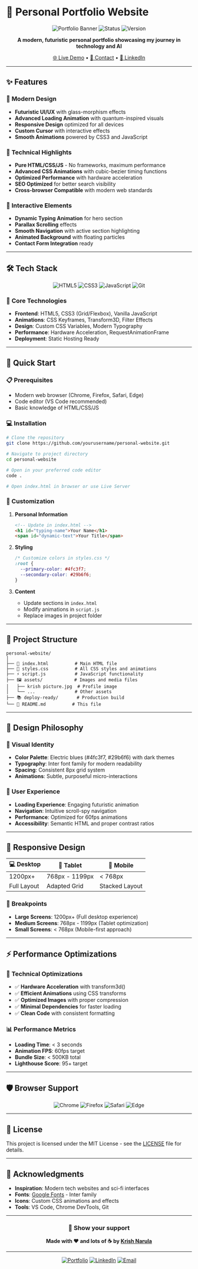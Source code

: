 # 🚀 Personal Portfolio Website

<div align="center">

![Portfolio Banner](https://img.shields.io/badge/Portfolio-Krish%20Narula-4fc3f7?style=for-the-badge&logo=react&logoColor=white)
![Status](https://img.shields.io/badge/Status-Live-brightgreen?style=for-the-badge)
![Version](https://img.shields.io/badge/Version-2.0-blue?style=for-the-badge)

**A modern, futuristic personal portfolio showcasing my journey in technology and AI**

[🌐 Live Demo](https://krishnarula.dev) • [📧 Contact](mailto:your-email@domain.com) • [💼 LinkedIn](https://linkedin.com/in/yourprofile)

</div>

---

## ✨ Features

### 🎨 **Modern Design**
- **Futuristic UI/UX** with glass-morphism effects
- **Advanced Loading Animation** with quantum-inspired visuals
- **Responsive Design** optimized for all devices
- **Custom Cursor** with interactive effects
- **Smooth Animations** powered by CSS3 and JavaScript

### 🔧 **Technical Highlights**
- **Pure HTML/CSS/JS** - No frameworks, maximum performance
- **Advanced CSS Animations** with cubic-bezier timing functions
- **Optimized Performance** with hardware acceleration
- **SEO Optimized** for better search visibility
- **Cross-browser Compatible** with modern web standards

### 🌟 **Interactive Elements**
- **Dynamic Typing Animation** for hero section
- **Parallax Scrolling** effects
- **Smooth Navigation** with active section highlighting
- **Animated Background** with floating particles
- **Contact Form Integration** ready

---

## 🛠️ Tech Stack

<div align="center">

![HTML5](https://img.shields.io/badge/HTML5-E34F26?style=for-the-badge&logo=html5&logoColor=white)
![CSS3](https://img.shields.io/badge/CSS3-1572B6?style=for-the-badge&logo=css3&logoColor=white)
![JavaScript](https://img.shields.io/badge/JavaScript-F7DF1E?style=for-the-badge&logo=javascript&logoColor=black)
![Git](https://img.shields.io/badge/Git-F05032?style=for-the-badge&logo=git&logoColor=white)

</div>

### 🎯 **Core Technologies**
- **Frontend**: HTML5, CSS3 (Grid/Flexbox), Vanilla JavaScript
- **Animations**: CSS Keyframes, Transform3D, Filter Effects
- **Design**: Custom CSS Variables, Modern Typography
- **Performance**: Hardware Acceleration, RequestAnimationFrame
- **Deployment**: Static Hosting Ready

---

## 🚀 Quick Start

### 📋 Prerequisites
- Modern web browser (Chrome, Firefox, Safari, Edge)
- Code editor (VS Code recommended)
- Basic knowledge of HTML/CSS/JS

### 💻 Installation

```bash
# Clone the repository
git clone https://github.com/yourusername/personal-website.git

# Navigate to project directory
cd personal-website

# Open in your preferred code editor
code .

# Open index.html in browser or use Live Server
```

### 🔧 Customization

1. **Personal Information**
   ```html
   <!-- Update in index.html -->
   <h1 id="typing-name">Your Name</h1>
   <span id="dynamic-text">Your Title</span>
   ```

2. **Styling**
   ```css
   /* Customize colors in styles.css */
   :root {
     --primary-color: #4fc3f7;
     --secondary-color: #29b6f6;
   }
   ```

3. **Content**
   - Update sections in `index.html`
   - Modify animations in `script.js`
   - Replace images in project folder

---

## 📁 Project Structure

```
personal-website/
│
├── 📄 index.html          # Main HTML file
├── 🎨 styles.css          # All CSS styles and animations
├── ⚡ script.js           # JavaScript functionality
├── 🖼️ assets/            # Images and media files
│   ├── krish picture.jpg  # Profile image
│   └── ...               # Other assets
├── 📚 deploy-ready/       # Production build
└── 📖 README.md          # This file
```

---

## 🎨 Design Philosophy

### 🌟 **Visual Identity**
- **Color Palette**: Electric blues (#4fc3f7, #29b6f6) with dark themes
- **Typography**: Inter font family for modern readability
- **Spacing**: Consistent 8px grid system
- **Animations**: Subtle, purposeful micro-interactions

### 🚀 **User Experience**
- **Loading Experience**: Engaging futuristic animation
- **Navigation**: Intuitive scroll-spy navigation
- **Performance**: Optimized for 60fps animations
- **Accessibility**: Semantic HTML and proper contrast ratios

---

## 📱 Responsive Design

<div align="center">

| 💻 Desktop | 📱 Tablet | 📱 Mobile |
|------------|-----------|-----------|
| 1200px+ | 768px - 1199px | < 768px |
| Full Layout | Adapted Grid | Stacked Layout |

</div>

### 📐 **Breakpoints**
- **Large Screens**: 1200px+ (Full desktop experience)
- **Medium Screens**: 768px - 1199px (Tablet optimization)
- **Small Screens**: < 768px (Mobile-first approach)

---

## ⚡ Performance Optimizations

### 🔧 **Technical Optimizations**
- ✅ **Hardware Acceleration** with transform3d()
- ✅ **Efficient Animations** using CSS transforms
- ✅ **Optimized Images** with proper compression
- ✅ **Minimal Dependencies** for faster loading
- ✅ **Clean Code** with consistent formatting

### 📊 **Performance Metrics**
- **Loading Time**: < 3 seconds
- **Animation FPS**: 60fps target
- **Bundle Size**: < 500KB total
- **Lighthouse Score**: 95+ target

---

## 🛡️ Browser Support

<div align="center">

![Chrome](https://img.shields.io/badge/Chrome-90+-brightgreen?style=flat-square&logo=google-chrome)
![Firefox](https://img.shields.io/badge/Firefox-88+-brightgreen?style=flat-square&logo=firefox)
![Safari](https://img.shields.io/badge/Safari-14+-brightgreen?style=flat-square&logo=safari)
![Edge](https://img.shields.io/badge/Edge-90+-brightgreen?style=flat-square&logo=microsoft-edge)

</div>

---


## 📄 License

This project is licensed under the MIT License - see the [LICENSE](LICENSE) file for details.

---

## 🙏 Acknowledgments

- **Inspiration**: Modern tech websites and sci-fi interfaces
- **Fonts**: [Google Fonts](https://fonts.google.com/) - Inter family
- **Icons**: Custom CSS animations and effects
- **Tools**: VS Code, Chrome DevTools, Git

---

<div align="center">

### 🌟 **Show your support**

**Made with ❤️ and lots of ☕ by [Krish Narula](https://github.com/yourusername)**

---

[![Portfolio](https://img.shields.io/badge/Portfolio-Visit%20Now-4fc3f7?style=for-the-badge&logo=react&logoColor=white)](https://krishnarula.dev)
[![LinkedIn](https://img.shields.io/badge/LinkedIn-Connect-0077B5?style=for-the-badge&logo=linkedin&logoColor=white)](https://linkedin.com/in/yourprofile)
[![Email](https://img.shields.io/badge/Email-Contact-D14836?style=for-the-badge&logo=gmail&logoColor=white)](mailto:your-email@domain.com)

</div> 
